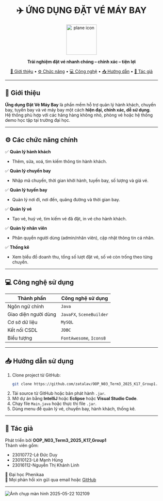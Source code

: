 <h1 align="center">✈️ ỨNG DỤNG ĐẶT VÉ MÁY BAY</h1>

<p align="center">
  <img src="https://cdn-icons-png.flaticon.com/512/34/34627.png" width="100" alt="plane icon" />
</p>

<p align="center"><strong>Trải nghiệm đặt vé nhanh chóng – chính xác – tiện lợi</strong></p>

<p align="center">
  <a href="#giới-thiệu">📘 Giới thiệu</a> • 
  <a href="#chức-năng">⚙️ Chức năng</a> • 
  <a href="#công-nghệ">💻 Công nghệ</a> • 
  <a href="#hướng-dẫn">📥 Hướng dẫn</a> • 
  <a href="#tác-giả">👤 Tác giả</a>
</p>

---

## 📘 Giới thiệu

**Ứng dụng Đặt Vé Máy Bay** là phần mềm hỗ trợ quản lý hành khách, chuyến bay, tuyến bay và vé máy bay một cách **hiện đại, chính xác, dễ sử dụng**.  
Hệ thống phù hợp với các hãng hàng không nhỏ, phòng vé hoặc hệ thống demo học tập tại trường đại học.

---

## ⚙️ Các chức năng chính <a name="chức-năng"></a>

✅ **Quản lý hành khách**
- Thêm, sửa, xoá, tìm kiếm thông tin hành khách.

✅ **Quản lý chuyến bay**
- Nhập mã chuyến, thời gian khởi hành, tuyến bay, số lượng và giá vé.

✅ **Quản lý tuyến bay**
- Quản lý nơi đi, nơi đến, quãng đường và thời gian bay.

✅ **Quản lý vé**
- Tạo vé, huỷ vé, tìm kiếm vé đã đặt, in vé cho hành khách.

✅ **Quản lý nhân viên**
- Phân quyền người dùng (admin/nhân viên), cập nhật thông tin cá nhân.

✅ **Thống kê**
- Xem biểu đồ doanh thu, tổng số lượt đặt vé, số vé còn trống theo từng chuyến.

---

## 💻 Công nghệ sử dụng <a name="công-nghệ"></a>

| Thành phần       | Công nghệ sử dụng       |
|------------------|-------------------------|
| Ngôn ngữ chính   | `Java`                  |
| Giao diện người dùng | `JavaFX`, `SceneBuilder` |
| Cơ sở dữ liệu     | `MySQL`                 |
| Kết nối CSDL      | `JDBC`                  |
| Biểu tượng       | `FontAwesome`, `Icons8` |

---

## 📥 Hướng dẫn sử dụng <a name="hướng-dẫn"></a>

1. Clone project từ GitHub:
   ```bash
   git clone https://github.com/zatalav/OOP_N03_Term3_2025_K17_Group1.git

2. Tải source từ GitHub hoặc bản phát hành `.jar`.
3. Mở dự án bằng **IntelliJ** hoặc **Eclipse** hoặc **Visual Studio Code**.
4. Chạy file `Main.java` hoặc thực thi file `.jar`.
5. Dùng menu để quản lý vé, chuyến bay, hành khách, thống kê.

---

## 👤 Tác giả

Phát triển bởi **OOP_N03_Term3_2025_K17_Group1**  
Thành viên gồm:
- 23010772-Lê Đức Duy
- 23010123-Lê Mạnh Hùng
- 23016112-Nguyễn Thị Khánh Linh

📍 Đại học Phenikaa  
📧 Mọi phản hồi xin gửi qua email hoặc [GitHub](https://github.com/zatalav/OOP_N03_Term3_2025_K17_Group1.git)

---
![Ảnh chụp màn hình 2025-05-22 102109](https://github.com/user-attachments/assets/8ec9c2b3-4e11-4e75-b55a-0190a3172520)
